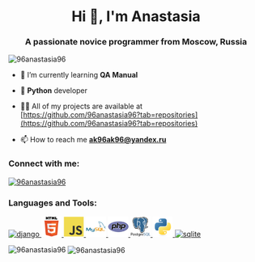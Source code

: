 <h1 align="center">Hi 👋, I'm Anastasia</h1>
<h3 align="center">A passionate novice programmer from Moscow, Russia</h3>

<p align="left"> <img src="https://komarev.com/ghpvc/?username=96anastasia96&label=Profile%20views&color=0e75b6&style=flat" alt="96anastasia96" /> </p>

- 🌱 I’m currently learning **QA Manual**
- 🌱 **Python** developer

- 👨‍💻 All of my projects are available at [https://github.com/96anastasia96?tab=repositories](https://github.com/96anastasia96?tab=repositories)

- 📫 How to reach me **ak96ak96@yandex.ru**

<h3 align="left">Connect with me:</h3>
<p align="left">
<a href="https://instagram.com/96anastasia96" target="blank"><img align="center" src="https://raw.githubusercontent.com/rahuldkjain/github-profile-readme-generator/master/src/images/icons/Social/instagram.svg" alt="96anastasia96" height="30" width="40" /></a>
</p>

<h3 align="left">Languages and Tools:</h3>
<p align="left"> <a href="https://www.djangoproject.com/" target="_blank" rel="noreferrer"> <img src="https://cdn.worldvectorlogo.com/logos/django.svg" alt="django" width="40" height="40"/> </a> <a href="https://www.w3.org/html/" target="_blank" rel="noreferrer"> <img src="https://raw.githubusercontent.com/devicons/devicon/master/icons/html5/html5-original-wordmark.svg" alt="html5" width="40" height="40"/> </a> <a href="https://developer.mozilla.org/en-US/docs/Web/JavaScript" target="_blank" rel="noreferrer"> <img src="https://raw.githubusercontent.com/devicons/devicon/master/icons/javascript/javascript-original.svg" alt="javascript" width="40" height="40"/> </a> <a href="https://www.mysql.com/" target="_blank" rel="noreferrer"> <img src="https://raw.githubusercontent.com/devicons/devicon/master/icons/mysql/mysql-original-wordmark.svg" alt="mysql" width="40" height="40"/> </a> <a href="https://www.php.net" target="_blank" rel="noreferrer"> <img src="https://raw.githubusercontent.com/devicons/devicon/master/icons/php/php-original.svg" alt="php" width="40" height="40"/> </a> <a href="https://www.postgresql.org" target="_blank" rel="noreferrer"> <img src="https://raw.githubusercontent.com/devicons/devicon/master/icons/postgresql/postgresql-original-wordmark.svg" alt="postgresql" width="40" height="40"/> </a> <a href="https://www.python.org" target="_blank" rel="noreferrer"> <img src="https://raw.githubusercontent.com/devicons/devicon/master/icons/python/python-original.svg" alt="python" width="40" height="40"/> </a> <a href="https://www.sqlite.org/" target="_blank" rel="noreferrer"> <img src="https://www.vectorlogo.zone/logos/sqlite/sqlite-icon.svg" alt="sqlite" width="40" height="40"/> </a> </p>

<p><img align="left" src="https://github-readme-stats.vercel.app/api/top-langs?username=96anastasia96&show_icons=true&locale=en&layout=compact" alt="96anastasia96" /></p>

<p>&nbsp;<img align="center" src="https://github-readme-stats.vercel.app/api?username=96anastasia96&show_icons=true&locale=en" alt="96anastasia96" /></p>
